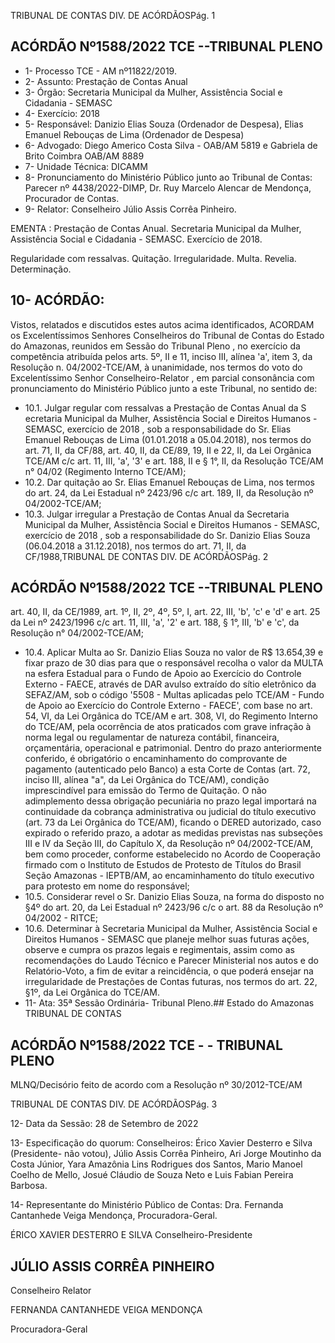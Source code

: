 TRIBUNAL DE CONTAS DIV. DE ACÓRDÃOSPág. 1

## ACÓRDÃO Nº1588/2022  TCE --TRIBUNAL PLENO

- 1- Processo TCE - AM nº11822/2019.
- 2- Assunto: Prestação de Contas Anual
- 3- Órgão: Secretaria Municipal da Mulher, Assistência Social e Cidadania - SEMASC
- 4- Exercício: 2018
- 5- Responsável: Danizio Elias Souza (Ordenador de Despesa), Elias Emanuel Rebouças de Lima (Ordenador de Despesa)
- 6- Advogado: Diego Americo Costa Silva - OAB/AM 5819 e Gabriela de Brito Coimbra OAB/AM 8889
- 7- Unidade Técnica: DICAMM
- 8- Pronunciamento  do  Ministério  Público  junto  ao  Tribunal  de  Contas: Parecer  nº 4438/2022-DIMP, Dr. Ruy Marcelo Alencar de Mendonça, Procurador de Contas.
- 9- Relator: Conselheiro Júlio Assis Corrêa Pinheiro.

EMENTA : Prestação  de  Contas  Anual.  Secretaria Municipal da Mulher, Assistência Social e Cidadania - SEMASC. Exercício de 2018.

Regularidade com ressalvas. Quitação. Irregularidade. Multa. Revelia. Determinação.

## 10-  ACÓRDÃO:

Vistos, relatados e discutidos estes autos acima identificados, ACORDAM os Excelentíssimos Senhores Conselheiros do Tribunal de Contas do Estado do Amazonas, reunidos em Sessão do Tribunal Pleno , no exercício da competência atribuída pelos arts. 5º, II e 11, inciso III, alínea 'a', item 3, da Resolução n. 04/2002-TCE/AM, à unanimidade, nos termos do voto do Excelentíssimo Senhor Conselheiro-Relator , em  parcial consonância com pronunciamento do Ministério Público junto a este Tribunal, no sentido de:

- 10.1. Julgar  regular  com  ressalvas a  Prestação  de  Contas  Anual  da S ecretaria  Municipal  da  Mulher,  Assistência  Social  e  Direitos Humanos - SEMASC, exercício de 2018 , sob a responsabilidade do Sr. Elias  Emanuel  Rebouças  de  Lima (01.01.2018  a  05.04.2018),  nos termos do art. 71, II, da CF/88, art. 40, II, da CE/89, 19, II e 22, II, da Lei Orgânica  TCE/AM  c/c  art.  11,  III,  'a',  '3'  e  art.  188,  II  e  §  1°,  II,  da Resolução TCE/AM n° 04/02 (Regimento Interno TCE/AM);
- 10.2. Dar quitação ao Sr. Elias Emanuel Rebouças de Lima, nos termos do art.  24,  da  Lei  Estadual  nº  2423/96  c/c  art.  189,  II,  da  Resolução  nº 04/2002-TCE/AM;
- 10.3. Julgar irregular a Prestação de Contas Anual da Secretaria Municipal da  Mulher,  Assistência  Social  e  Direitos  Humanos  -  SEMASC, exercício  de  2018 , sob  a  responsabilidade  do  Sr. Danizio  Elias Souza (06.04.2018 a 31.12.2018), nos termos do art. 71, II, da CF/1988,TRIBUNAL DE CONTAS DIV. DE ACÓRDÃOSPág. 2

## ACÓRDÃO Nº1588/2022  TCE --TRIBUNAL PLENO

art. 40, II, da CE/1989, art. 1º, II, 2º, 4º, 5º, I, art. 22, III, 'b', 'c' e 'd' e art. 25 da Lei nº 2423/1996 c/c art. 11, III, 'a', '2' e art. 188, § 1°, III, 'b' e 'c', da Resolução n° 04/2002-TCE/AM;

- 10.4. Aplicar Multa ao Sr. Danizio Elias Souza no valor de R$ 13.654,39 e fixar prazo de 30 dias para que o responsável recolha o valor da MULTA na  esfera  Estadual  para  o Fundo  de  Apoio  ao  Exercício  do  Controle Externo - FAECE, através de DAR avulso extraído do sítio eletrônico da SEFAZ/AM, sob o código '5508 - Multas aplicadas pelo TCE/AM - Fundo de Apoio ao Exercício do Controle Externo - FAECE', com base no art. 54, VI, da Lei Orgânica do TCE/AM e art. 308, VI, do Regimento Interno do TCE/AM, pela ocorrência de atos praticados com grave infração à norma legal ou regulamentar de natureza contábil, financeira, orçamentária, operacional e patrimonial. Dentro do prazo anteriormente conferido, é obrigatório o encaminhamento do comprovante de pagamento (autenticado pelo Banco) a esta Corte de Contas (art. 72, inciso III, alínea "a", da Lei Orgânica do TCE/AM), condição imprescindível para emissão do Termo de Quitação. O não adimplemento dessa obrigação pecuniária no prazo legal importará na continuidade da cobrança administrativa ou judicial do título executivo (art. 73 da Lei Orgânica do TCE/AM), ficando o DERED autorizado, caso expirado o referido prazo, a adotar as medidas previstas nas subseções III e IV da Seção III, do Capítulo X, da Resolução nº 04/2002-TCE/AM, bem como proceder, conforme estabelecido no Acordo de Cooperação firmado  com  o  Instituto  de  Estudos  de  Protesto  de  Títulos  do  Brasil  Seção Amazonas - IEPTB/AM, ao encaminhamento do título executivo para protesto em nome do responsável;
- 10.5. Considerar revel o Sr. Danizio Elias Souza, na forma do disposto no §4º do  art.  20,  da  Lei  Estadual  nº  2423/96  c/c  o  art.  88  da  Resolução  nº 04/2002 - RITCE;
- 10.6. Determinar à  Secretaria  Municipal  da  Mulher,  Assistência  Social  e Direitos  Humanos  -  SEMASC que planeje melhor suas futuras ações, observe e  cumpra os  prazos  legais  e  regimentais,  assim  como  as recomendações do Laudo Técnico e Parecer Ministerial nos autos e do Relatório-Voto, a fim de evitar a reincidência, o que poderá ensejar na irregularidade de Prestações de Contas futuras, nos termos do art. 22, §1º, da Lei Orgânica do TCE/AM.
- 11-  Ata: 35ª Sessão Ordinária- Tribunal Pleno.## Estado do Amazonas TRIBUNAL DE CONTAS

## ACÓRDÃO Nº1588/2022  TCE - - TRIBUNAL PLENO

MLNQ/Decisório feito de acordo com a Resolução nº 30/2012-TCE/AM

TRIBUNAL DE CONTAS DIV. DE ACÓRDÃOSPág. 3

12-  Data da Sessão: 28 de Setembro de 2022

13-  Especificação do quorum: Conselheiros: Érico Xavier Desterro e Silva (Presidente- não  votou),  Júlio  Assis  Corrêa  Pinheiro,  Ari  Jorge  Moutinho  da  Costa  Júnior,  Yara Amazônia Lins Rodrigues dos Santos, Mario Manoel Coelho de Mello, Josué Cláudio de Souza Neto e Luis Fabian Pereira Barbosa.

14-  Representante do Ministério Público de Contas: Dra. Fernanda Cantanhede Veiga Mendonça, Procuradora-Geral.

ÉRICO XAVIER DESTERRO E SILVA Conselheiro-Presidente

## JÚLIO ASSIS CORRÊA PINHEIRO

Conselheiro Relator

FERNANDA CANTANHEDE VEIGA MENDONÇA

Procuradora-Geral